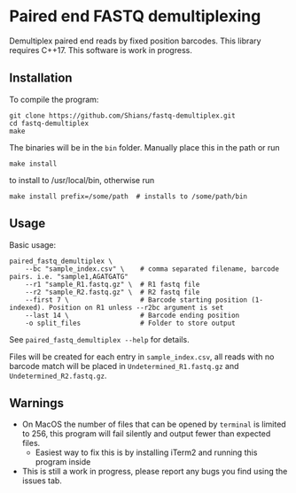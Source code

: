 # Paired end FASTQ demultiplexing

Demultiplex paired end reads by fixed position barcodes. This library requires C++17. This software is work in progress.

## Installation

To compile the program:

```
git clone https://github.com/Shians/fastq-demultiplex.git
cd fastq-demultiplex
make 
```

The binaries will be in the `bin` folder. Manually place this in the path or run

```
make install
```

to install to /usr/local/bin, otherwise run

```
make install prefix=/some/path  # installs to /some/path/bin
```

## Usage

Basic usage:

```
paired_fastq_demultiplex \
    --bc "sample_index.csv" \    # comma separated filename, barcode pairs. i.e. "sample1,AGATGATG"
    --r1 "sample_R1.fastq.gz" \  # R1 fastq file
    --r2 "sample_R2.fastq.gz" \  # R2 fastq file
    --first 7 \                  # Barcode starting position (1-indexed). Position on R1 unless --r2bc argument is set
    --last 14 \                  # Barcode ending position
    -o split_files               # Folder to store output
```

See `paired_fastq_demultiplex --help` for details.

Files will be created for each entry in `sample_index.csv`, all reads with no barcode match will be placed in `Undetermined_R1.fastq.gz` and `Undetermined_R2.fastq.gz`.

## Warnings

* On MacOS the number of files that can be opened by `terminal` is limited to 256, this program will fail silently and output fewer than expected files.
    * Easiest way to fix this is by installing iTerm2 and running this program inside
* This is still a work in progress, please report any bugs you find using the issues tab.

